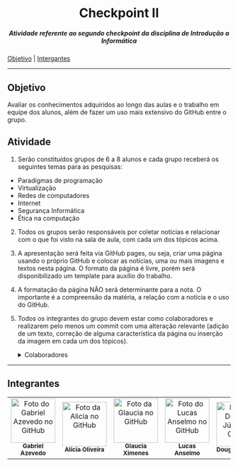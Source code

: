 <h1 align='center'> Checkpoint II</h1>
<h5 align="center">Atividade referente ao segundo checkpoint da disciplina de Introdução a Informática</h5>

<nav> <a href="#objetivo">Objetivo</a> |  <a href="#integrantes">Intergantes</a></nav>

---

<h2 id="objetivo">Objetivo</h2>
	Avaliar os conhecimentos adquiridos ao longo das aulas e o trabalho em equipe dos alunos, além de fazer um uso mais extensivo do GitHub entre o grupo.

<h2>Atividade</h2>

1. Serão constituídos grupos de 6 a 8 alunos e cada grupo receberá os seguintes temas para as pesquisas:

- Paradigmas de programação
- Virtualização
- Redes de computadores
- Internet
- Segurança Informática
- Ética na computação

2. Todos os grupos serão responsáveis por coletar notícias e relacionar com o que foi visto na sala de aula, com cada um dos tópicos acima.

3. A apresentação será feita via GitHub pages, ou seja, criar uma página usando o próprio GitHub e colocar as notícias, uma ou mais imagens e textos nesta página.
O formato da página é livre, porém será disponibilizado um template para auxílio do trabalho.
4. A formatação da página NÃO será determinante para a nota. O importante é a compreensão da matéria, a relação com a notícia e o uso do GitHub.
5. Todos os integrantes do grupo devem estar como colaboradores e realizarem pelo menos um commit com uma alteração relevante (adição de um texto, correção de alguma característica da página ou inserção da imagem em cada um dos tópicos).
        <details>
        <summary>Colaboradores </summary>
        <img src="home/gabazevdo/Imagens/tse.png">
        </details>

---

<h2 id="integrantes">Integrantes</h2>
<table>
  <tr>
    <td align="center">
      <a href="https://github.com/gabazevdo">
        <img src="https://avatars.githubusercontent.com/u/16105546?v=4" width="100px;" alt="Foto do Gabriel Azevedo no GitHub"/><br>
        <sub>
          <b>Gabriel Azevedo</b>
        </sub>
      </a>
    </td>
    <td align="center">
      <a href="https://github.com/AliciaOliveiras">
        <img src="https://avatars.githubusercontent.com/u/93154290?v=4" width="100px;" alt="Foto da Alicia no GitHub"/><br>
        <sub>
          <b>Alicia Oliveira</b>
        </sub>
      </a><br>
    </td>
    <td align="center">
      <a href="https://github.com/glauciaximenes">
        <img src="https://avatars.githubusercontent.com/u/92127262?v=4" width="100px;" alt="Foto da Glaucia no GitHub"/><br>
        <sub>
          <b>Glaucia Ximenes</b>
        </sub>
      </a><br>
    </td>
    <td align="center">
      <a href="https://github.com/Lucas5497">
        <img src="https://avatars.githubusercontent.com/u/87572417?v=4" width="100px;" alt="Foto do Lucas Anselmo no GitHub"/><br>
        <sub>
          <b>Lucas Anselmo</b>
        </sub>
      </a><br>
    </td>
    <td align="center">
      <a href="https://github.com/douglasaraujoo">
        <img src="https://avatars.githubusercontent.com/u/94203765?v=4" width="100px;" alt="Foto do Douglas Júnior no Github"/><br>
        <sub>
          <b>Douglas Araujo</b>
        </sub>
      </a><br>
    </td>
    <td align="center">
      <a href="https://github.com/hugolcfn">
        <img src="https://avatars.githubusercontent.com/u/94152047?v=4" width="100px;" alt="Foto do Hugo no Github"/><br>
        <sub>
          <b>Hugo</b>
        </sub>
      </a><br>
    </td>
</table>
